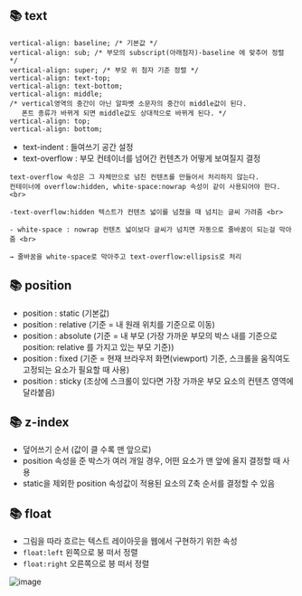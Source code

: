 ## 📚 text

```
vertical-align: baseline; /* 기본값 */
vertical-align: sub; /* 부모의 subscript(아래첨자)-baseline 에 맞추어 정렬 */
vertical-align: super; /* 부모 위 첨자 기준 정렬 */
vertical-align: text-top;
vertical-align: text-bottom;
vertical-align: middle; 
/* vertical영역의 중간이 아닌 알파벳 소문자의 중간이 middle값이 된다.
   폰트 종류가 바뀌게 되면 middle값도 상대적으로 바뀌게 된다. */
vertical-align: top;
vertical-align: bottom;
```

- text-indent : 들여쓰기 공간 설정
- text-overflow : 부모 컨테이너를 넘어간 컨텐츠가 어떻게 보여질지 결정

```
text-overflow 속성은 그 자체만으로 넘친 컨텐츠를 만들어서 처리하지 않는다. 
컨테이너에 overflow:hidden, white-space:nowrap 속성이 같이 사용되어야 한다. <br>

-text-overflow:hidden 텍스트가 컨텐츠 넓이를 넘쳤을 때 넘치는 글씨 가려줌 <br>

- white-space : nowrap 컨텐츠 넓이보다 글씨가 넘치면 자동으로 줄바꿈이 되는걸 막아줌 <br>

→ 줄바꿈을 white-space로 막아주고 text-overflow:ellipsis로 처리
```

## 📚 position

- position : static (기본값)
- position : relative (기준 = 내 원래 위치를 기준으로 이동)
- position : absolute (기준 = 내 부모 (가장 가까운 부모의 박스 내를 기준으로 position: relative 를 가지고 있는 부모 기준))
- position : fixed (기준 = 현재 브라우저 화면(viewport) 기준, 스크롤을 움직여도 고정되는 요소가 필요할 때 사용)
- position : sticky (조상에 스크롤이 있다면 가장 가까운 부모 요소의 컨텐츠 영역에 달라붙음)

 
## 📚 z-index

- 덮어쓰기 순서 (값이 클 수록 맨 앞으로)
- position 속성을 준 박스가 여러 개일 경우, 어떤 요소가 맨 앞에 올지 결정할 때 사용
- static을 제외한 position 속성값이 적용된 요소의 Z축 순서를 결정할 수 있음


## 📚 float 

- 그림을 따라 흐르는 텍스트 레이아웃을 웹에서 구현하기 위한 속성
- ```float:left``` 왼쪽으로 붕 떠서 정렬
- ```float:right``` 오른쪽으로 븡 떠서 정렬
  
![image](https://user-images.githubusercontent.com/112460430/190188224-a3501352-7bfb-402e-83b2-4425bfa33657.png)  
